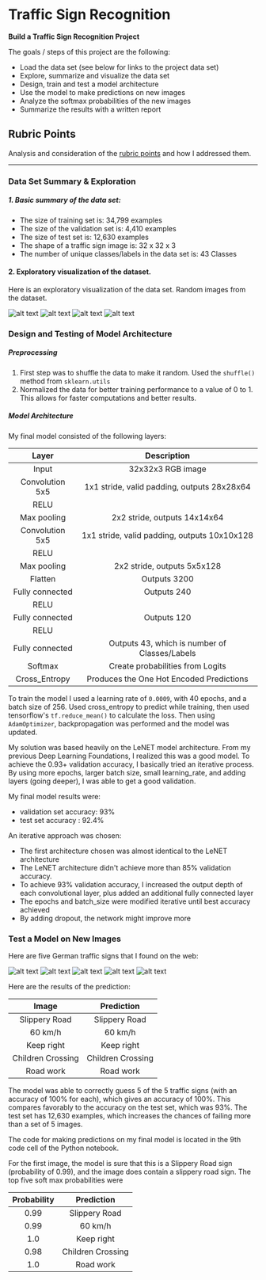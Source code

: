 # **Traffic Sign Recognition** 

**Build a Traffic Sign Recognition Project**

The goals / steps of this project are the following:
* Load the data set (see below for links to the project data set)
* Explore, summarize and visualize the data set
* Design, train and test a model architecture
* Use the model to make predictions on new images
* Analyze the softmax probabilities of the new images
* Summarize the results with a written report


[//]: # (Image References)

[image1]: ./writeup_imgs/viz_1.png "Sample Training Set"
[image2]: ./writeup_imgs/viz_2.png "Sample Training Set"
[image3]: ./writeup_imgs/viz_3.png "Sample Training Set"
[image4]: ./writeup_imgs/viz_4.png "Sample Training Set"
[image5]: ./writeup_imgs/1.png "Traffic Sign 1"
[image6]: ./writeup_imgs/2.png "Traffic Sign 2"
[image7]: ./writeup_imgs/3.png  "Traffic Sign 3"
[image8]: ./writeup_imgs/4.png  "Traffic Sign 4"
[image9]: ./writeup_imgs/5.png  "Traffic Sign 5"

## Rubric Points
Analysis and consideration of the [rubric points](https://review.udacity.com/#!/rubrics/481/view) and how I addressed them.

---

### Data Set Summary & Exploration

##### 1. Basic summary of the data set:

* The size of training set is: 34,799 examples
* The size of the validation set is: 4,410 examples
* The size of test set is: 12,630 examples
* The shape of a traffic sign image is: 32 x 32 x 3
* The number of unique classes/labels in the data set is: 43 Classes

#### 2. Exploratory visualization of the dataset.

Here is an exploratory visualization of the data set. Random images from the dataset. 

![alt text][image1] ![alt text][image2]
![alt text][image3] ![alt text][image4]

### Design and Testing of Model Architecture

#####  Preprocessing

1. First step was to shuffle the data to make it random. Used the <code>shuffle()</code> method from <code>sklearn.utils</code>
2. Normalized the data for better training performance to a value of 0 to 1. This allows for faster computations and better results.

##### Model Architecture

My final model consisted of the following layers:

| Layer                | Description                                   | 
| :------------------: | :-------------------------------------------: | 
| Input                | 32x32x3 RGB image                             | 
| Convolution 5x5      | 1x1 stride, valid padding, outputs 28x28x64   |
| RELU                 |                                               |
| Max pooling          | 2x2 stride,  outputs 14x14x64                 |
| Convolution 5x5      | 1x1 stride, valid padding, outputs 10x10x128  |
| RELU                 |                                               |
| Max pooling          | 2x2 stride,  outputs 5x5x128                  |
| Flatten              | Outputs 3200                                  |
| Fully connected      | Outputs 240                                   |
| RELU                 |                                               | 
| Fully connected      | Outputs 120                                   | 
| RELU                 |                                               | 
| Fully connected      | Outputs 43, which is number of Classes/Labels | 
| Softmax              | Create probabilities from Logits              |
| Cross_Entropy        | Produces the One Hot Encoded Predictions      |

To train the model I used a learning rate of <code>0.0009</code>, with 40 epochs,  and a batch size of 256. Used cross_entropy to predict while training, then used tensorflow's <code>tf.reduce_mean()</code> to calculate the loss. Then using <code>AdamOptimizer</code>, backpropagation was performed and the model was updated.

My solution was based heavily on the LeNET model architecture. From my previous Deep Learning Foundations, I realized this was a good model. To achieve the 0.93+ validation accuracy, I basically tried an iterative process. By using more epochs, larger batch size, small learning_rate, and adding layers (going deeper), I was able to get a good validation.

My final model results were:
* validation set accuracy: 93%
* test set accuracy : 92.4%

An iterative approach was chosen:
* The first architecture chosen was almost identical to the LeNET architecture
* The LeNET architecture didn't achieve more than 85% validation accuracy.
* To achieve 93% validation accuracy, I increased the output depth of each convolutional layer, plus added an additional fully connected layer
* The epochs and batch_size were modified iterative until best accuracy achieved
* By adding dropout, the network might improve more

### Test a Model on New Images

Here are five German traffic signs that I found on the web:

![alt text][image5] ![alt text][image6] ![alt text][image7] 
![alt text][image8] ![alt text][image9]

Here are the results of the prediction:

| Image            | Prediction       | 
| :---------------:| :---------------:| 
| Slippery Road    | Slippery Road    | 
| 60 km/h          | 60 km/h          |
| Keep right       | Keep right       |
| Children Crossing| Children Crossing|
| Road work        | Road work        |


The model was able to correctly guess 5 of the 5 traffic signs (with an accuracy of 100% for each), which gives an accuracy of 100%. This compares favorably to the accuracy on the test set, which was 93%. The test set has 12,630 examples, which increases the chances of failing more than a set of 5 images.

The code for making predictions on my final model is located in the 9th code cell of the Python notebook.

For the first image, the model is sure that this is a Slippery Road sign (probability of 0.99), and the image does contain a slippery road sign. The top five soft max probabilities were

| Probability         	| Prediction       | 
| :------------------: | :---------------:| 
| 0.99                 | Slippery Road    | 
| 0.99                 | 60 km/h          |
| 1.0                  | Keep right       |
| 0.98                 | Children Crossing|
| 1.0                  | Road work        |



